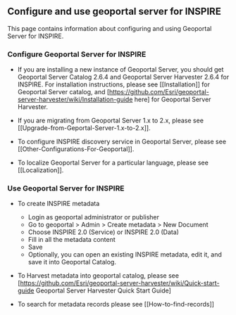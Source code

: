 ## Configure and use geoportal server for INSPIRE

This page contains information about configuring and using Geoportal Server for INSPIRE.


### Configure Geoportal Server for INSPIRE

* If you are installing a new instance of Geoportal Server, you should get Geoportal Server Catalog 2.6.4 and Geoportal Server Harvester 2.6.4 for INSPIRE. For installation instructions, please see [[Installation]] for Geoportal Server catalog, and [https://github.com/Esri/geoportal-server-harvester/wiki/Installation-guide here] for Geoportal Server Harvester. 

* If you are migrating from Geoportal Server 1.x to 2.x, please see [[Upgrade-from-Geportal-Server-1.x-to-2.x]].

* To configure INSPIRE discovery service in Geoportal Server, please see [[Other-Configurations-For-Geoportal]].

* To localize Geoportal Server for a particular language, please see [[Localization]].

### Use Geoportal Server for INSPIRE

* To create INSPIRE metadata
  * Login as geoportal administrator or publisher
  * Go to geoportal > Admin > Create metadata > New Document
  * Choose INSPIRE 2.0 (Service) or INSPIRE 2.0 (Data)
  * Fill in all the metadata content
  * Save
  * Optionally, you can open an existing INSPIRE metadata, edit it, and save it into Geoportal Catalog.

* To Harvest metadata into geoportal catalog, please see [https://github.com/Esri/geoportal-server-harvester/wiki/Quick-start-guide Geoportal Server Harvester Quick Start Guide]

* To search for metadata records please see [[How-to-find-records]]

  
